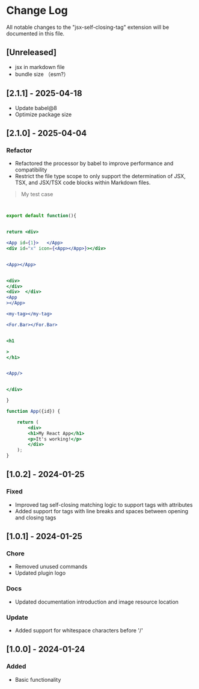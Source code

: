 # Change Log

All notable changes to the "jsx-self-closing-tag" extension will be documented in this file.

## [Unreleased]

- jsx in markdown file
- bundle size （esm?）

## [2.1.1] - 2025-04-18

- Update babel@8
- Optimize package size

## [2.1.0] - 2025-04-04

### Refactor

- Refactored the processor by babel to improve performance and compatibility
- Restrict the file type scope to only support the determination of JSX, TSX, and JSX/TSX code blocks within Markdown
  files.

> My test case

```jsx


export default function(){


return <div>

<App id={1}>   </App>
<div id="x" icon={<App></App>}></div>


<App></App>


<div> 
</div>
<div>  </div>
<App     
></App>

<my-tag></my-tag>

<For.Bar></For.Bar>


<h1

>
</h1>


<App/>


</div>

}

function App({id}) {

    return (
        <div>
        <h1>My React App</h1>
        <p>It's working!</p>
        </div>
    );
}
```

## [1.0.2] - 2024-01-25

### Fixed

- Improved tag self-closing matching logic to support tags with attributes
- Added support for tags with line breaks and spaces between opening and closing tags

## [1.0.1] - 2024-01-25

### Chore

- Removed unused commands
- Updated plugin logo

### Docs

- Updated documentation introduction and image resource location

### Update

- Added support for whitespace characters before '/'

## [1.0.0] - 2024-01-24

### Added

- Basic functionality

